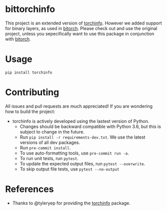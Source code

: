# bittorchinfo

This project is an extended version of [torchinfo](https://github.com/tyleryep/torchinfo).
However we added support for binary layers, as used in [bitorch](https://github.com/hpi-xnor/bitorch).
Please check out and use the original project, unless you sepecifically want to use this package in conjunction with [bitorch](https://github.com/hpi-xnor/bitorch).

# Usage

```
pip install torchinfo
```

# Contributing

All issues and pull requests are much appreciated! If you are wondering how to build the project:

- torchinfo is actively developed using the lastest version of Python.
  - Changes should be backward compatible with Python 3.6, but this is subject to change in the future.
  - Run `pip install -r requirements-dev.txt`. We use the latest versions of all dev packages.
  - Run `pre-commit install`.
  - To use auto-formatting tools, use `pre-commit run -a`.
  - To run unit tests, run `pytest`.
  - To update the expected output files, run `pytest --overwrite`.
  - To skip output file tests, use `pytest --no-output`

# References

- Thanks to @tyleryep for providing the [torchinfo](https://github.com/tyleryep/torchinfo) package.
